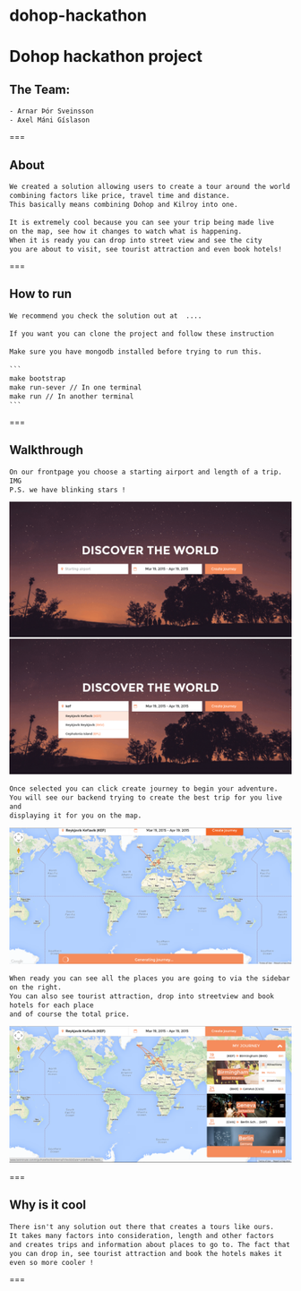# dohop-hackathon
Dohop hackathon project
===
## The Team:
	- Arnar Þór Sveinsson
	- Axel Máni Gíslason

===
## About
	We created a solution allowing users to create a tour around the world 
	combining factors like price, travel time and distance.
	This basically means combining Dohop and Kilroy into one.
	
	It is extremely cool because you can see your trip being made live 
	on the map, see how it changes to watch what is happening. 
	When it is ready you can drop into street view and see the city 
	you are about to visit, see tourist attraction and even book hotels! 
===
## How to run
	We recommend you check the solution out at  ....

	If you want you can clone the project and follow these instruction

	Make sure you have mongodb installed before trying to run this.

	```
	make bootstrap
	make run-sever // In one terminal
	make run // In another terminal
	```

===
## Walkthrough
	On our frontpage you choose a starting airport and length of a trip. 
	IMG
	P.S. we have blinking stars ! 

![Frontpage](img/start.png "Our beautiful frontpage")
![Autofill](img/Kef.png "We select KEF airport")

	Once selected you can click create journey to begin your adventure. 
	You will see our backend trying to create the best trip for you live and 
	displaying it for you on the map.
![Generating trips](img/generating.png "Our server generates trips for you")

	When ready you can see all the places you are going to via the sidebar on the right. 
	You can also see tourist attraction, drop into streetview and book hotels for each place
	and of course the total price.

![Our created trip](img/done.png "When done you can see all sort of information")


===
## Why is it cool
	There isn't any solution out there that creates a tours like ours. 
	It takes many factors into consideration, length and other factors
	and creates trips and information about places to go to. The fact that you can drop in, see tourist attraction and book the hotels makes it even so more cooler !  
===
